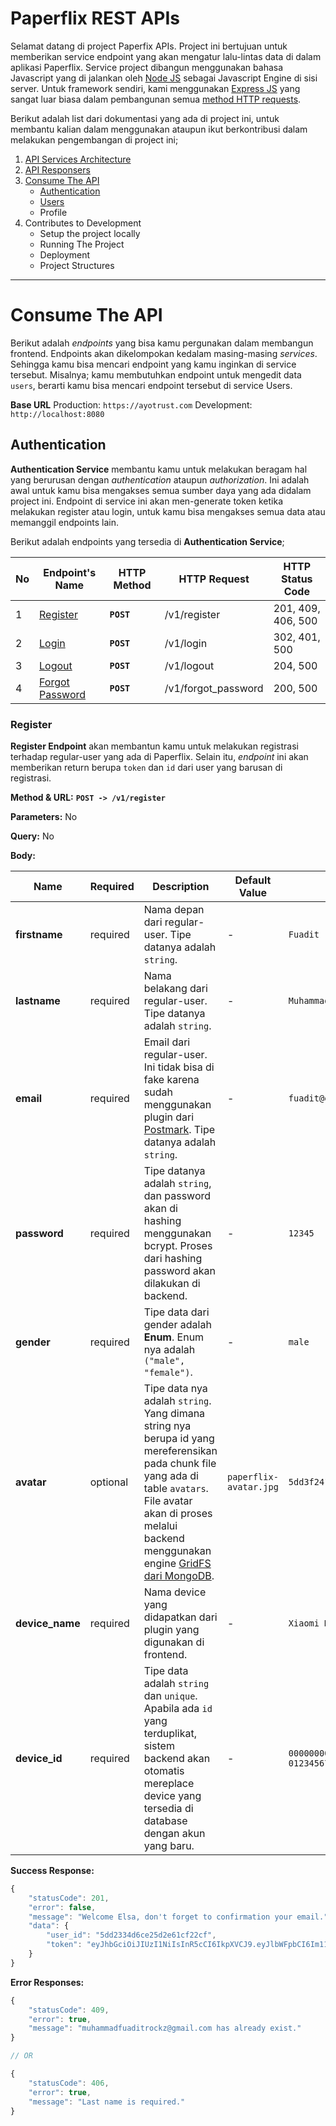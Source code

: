 # Paperflix REST APIs
Selamat datang di project Paperfix APIs. Project ini bertujuan untuk memberikan service endpoint yang akan mengatur lalu-lintas data di dalam aplikasi Paperflix. Service project dibangun menggunakan bahasa Javascript yang di jalankan oleh [Node JS](https://nodejs.org/en/) sebagai Javascript Engine di sisi server. Untuk framework sendiri, kami menggunakan [Express JS](https://expressjs.com/) yang sangat luar biasa dalam pembangunan semua [method HTTP requests](https://developer.mozilla.org/en-US/docs/Web/HTTP/Methods).

Berikut adalah list dari dokumentasi yang ada di project ini, untuk membantu kalian dalam menggunakan ataupun ikut berkontribusi dalam melakukan pengembangan di project ini;
1. [API Services Architecture](https://github.com/Ayotrash/paperflix_services/blob/master/docs/RESPONSERS.md)
2. [API Responsers](https://github.com/Ayotrash/paperflix_services/blob/master/docs/RESPONSERS.md)
3. [Consume The API](#consume-the-api)
     * [Authentication](#authentication)
     * [Users](#users)
     * Profile
4. Contributes to Development
     * Setup the project locally
     * Running The Project
     * Deployment
     * Project Structures

-------------------------------------------------------------------------------------

# Consume The API
Berikut adalah *endpoints* yang bisa kamu pergunakan dalam membangun frontend. Endpoints akan dikelompokan kedalam masing-masing *services*. Sehingga kamu bisa mencari endpoint yang kamu inginkan di service tersebut. Misalnya; kamu membutuhkan endpoint untuk mengedit data `users`, berarti kamu bisa mencari endpoint tersebut di service Users.

**Base URL**
Production: `https://ayotrust.com`
Development: `http://localhost:8080`

## Authentication
**Authentication Service** membantu kamu untuk melakukan beragam hal yang berurusan dengan *authentication* ataupun *authorization*. Ini adalah awal untuk kamu bisa mengakses semua sumber daya yang ada didalam project ini. Endpoint di service ini akan men-generate token ketika melakukan register atau login, untuk kamu bisa mengakses semua data atau memanggil endpoints lain.

Berikut adalah endpoints yang tersedia di **Authentication Service**;

No | Endpoint's Name | HTTP Method | HTTP Request | HTTP Status Code
---|-----------------|-------------|--------------|-----------------
1 | [Register](#register) | **`POST`** | /v1/register | 201, 409, 406, 500
2 | [Login](#login) | **`POST`** | /v1/login | 302, 401, 500
3 | [Logout](#logout) | **`POST`** | /v1/logout | 204, 500
4 | [Forgot Password](#forgot-password) | **`POST`** | /v1/forgot_password | 200, 500

### Register
**Register Endpoint** akan membantun kamu untuk melakukan registrasi terhadap regular-user yang ada di Paperflix. Selain itu, *endpoint* ini akan memberikan return berupa `token` dan `id` dari user yang barusan di registrasi.

**Method & URL:** **`POST -> /v1/register`**

**Parameters:** No

**Query:** No

**Body:**

Name | Required | Description | Default Value | Example
-----|----------|-------------|---------------|--------
**firstname** | required | Nama depan dari regular-user. Tipe datanya adalah `string`. | - | `Fuadit`
**lastname** | required | Nama belakang dari regular-user. Tipe datanya adalah `string`. | - | `Muhammad`
**email** | required | Email dari regular-user. Ini tidak bisa di fake karena sudah menggunakan plugin dari [Postmark](https://postmarkapp.com/loves/node). Tipe datanya adalah `string`. | - |  `fuadit@email.com`
**password** | required | Tipe datanya adalah `string`, dan password akan di hashing menggunakan bcrypt. Proses dari hashing password akan dilakukan di backend. | - | `12345`
**gender** | required | Tipe data dari gender adalah **Enum**. Enum nya adalah `("male", "female")`. | - | `male`
**avatar** | optional | Tipe data nya adalah `string`. Yang dimana string nya berupa id yang mereferensikan pada chunk file yang ada di table `avatars`. File avatar akan di proses melalui backend menggunakan engine [GridFS dari MongoDB](https://docs.mongodb.com/manual/core/gridfs/). | `paperflix-avatar.jpg` | `5dd3f241ab7fe202027a1a60`
**device_name** | required | Nama device yang didapatkan dari plugin yang digunakan di frontend. | - | `Xiaomi Mi Max`
**device_id** | required | Tipe data adalah `string` dan `unique`. Apabila ada `id` yang terduplikat, sistem backend akan otomatis mereplace device yang tersedia di database dengan akun yang baru. | - | `00000000-89ABCDEF-01234567-89ABCDEF`

**Success Response:**
```javascript
{
    "statusCode": 201,
    "error": false,
    "message": "Welcome Elsa, don't forget to confirmation your email.",
    "data": {
        "user_id": "5dd2334d6ce25d2e61cf22cf",
        "token": "eyJhbGciOiJIUzI1NiIsInR5cCI6IkpXVCJ9.eyJlbWFpbCI6Im11aGFtbWFkZnVhZGl0QGdtYWlsLmNvbSIsInVzZXJJZCI6IjVkZDIzMzRkNmNlMjVkMmU2MWNmMjJjZiIsImlhdCI6MTU3NDA1Njc4MSwiZXhwIjoxNTc0MDY3NTgxfQ.4b2YQE8VJ09eBuSIdkce5d6tEkf6H9yw3CNT3VGkXuM"
    }
}
```

**Error Responses:**
```javascript
{
    "statusCode": 409,
    "error": true,
    "message": "muhammadfuaditrockz@gmail.com has already exist."
}

// OR

{
    "statusCode": 406,
    "error": true,
    "message": "Last name is required."
}
```